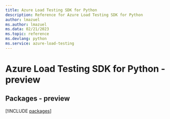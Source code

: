 ```yaml
---
title: Azure Load Testing SDK for Python
description: Reference for Azure Load Testing SDK for Python
author: lmazuel
ms.author: lmazuel
ms.data: 02/21/2023
ms.topic: reference
ms.devlang: python
ms.service: azure-load-testing
---
```

# Azure Load Testing SDK for Python - preview
## Packages - preview
[!INCLUDE [packages](load-testing-index.md)]
